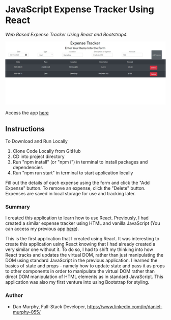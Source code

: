 # JavaScript Expense Tracker Using React

_Web Based Expense Tracker Using React and Bootstrap4_

![ExpenseApp Screenshot](https://github.com/danielmurphy1/expense-tracker-react/blob/master/expense-tracker-react-screenshot.JPG)


Access the app [here](https://afternoon-sands-59834.herokuapp.com/)

## Instructions

To Download and Run Locally

1. Clone Code Locally from GitHub
2. CD into project directory
3. Run "npm install" (or "npm i") in terminal to install packages and dependencies
4. Run "npm run start" in terminal to start application locally 

Fill out the details of each expense using the form and click the "Add Expense" button. To remove an expense, click the "Delete" button. Expenses are saved in local storage for use and tracking later. 
### Summary

I created this application to learn how to use React. Previously, I had created a similar expense tracker using HTML and vanilla JavaScript (You can access my previous app [here](https://danielmurphy1.github.io/ExpenseTracker/)).

This is the first application that I created using React. It was interesting to create this application using React knowing that I had already created a very similar one without it. To do so, I had to shift my thinking into how React tracks and updates the virtual DOM, rather than just manipulating the DOM using standard JavaScript in the previous application. I learned the basics of state and props - namely how to update state and pass it as props to other components in order to manipulate the virtual DOM rather than direct DOM manipulation of HTML elements as in standard JavaScript. This application was also my first venture into using Bootstrap for styling. 

### Author

- Dan Murphy, Full-Stack Developer, https://www.linkedin.com/in/daniel-murphy-055/